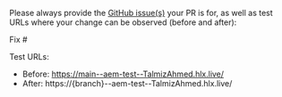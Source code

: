 Please always provide the [GitHub issue(s)](../issues) your PR is for, as well as test URLs where your change can be observed (before and after):

Fix #<gh-issue-id>

Test URLs:
- Before: https://main--aem-test--TalmizAhmed.hlx.live/
- After: https://{branch}--aem-test--TalmizAhmed.hlx.live/
